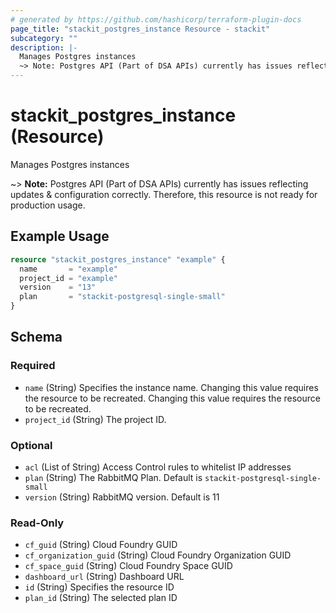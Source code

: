 ```yaml
---
# generated by https://github.com/hashicorp/terraform-plugin-docs
page_title: "stackit_postgres_instance Resource - stackit"
subcategory: ""
description: |-
  Manages Postgres instances
  ~> Note: Postgres API (Part of DSA APIs) currently has issues reflecting updates & configuration correctly. Therefore, this resource is not ready for production usage.
---
```


# stackit_postgres_instance (Resource)

Manages Postgres instances

~> **Note:** Postgres API (Part of DSA APIs) currently has issues reflecting updates & configuration correctly. Therefore, this resource is not ready for production usage.

## Example Usage

```terraform
resource "stackit_postgres_instance" "example" {
  name       = "example"
  project_id = "example"
  version    = "13"
  plan       = "stackit-postgresql-single-small"
}
```

<!-- schema generated by tfplugindocs -->
## Schema

### Required

- `name` (String) Specifies the instance name. Changing this value requires the resource to be recreated. Changing this value requires the resource to be recreated.
- `project_id` (String) The project ID.

### Optional

- `acl` (List of String) Access Control rules to whitelist IP addresses
- `plan` (String) The RabbitMQ Plan. Default is `stackit-postgresql-single-small`
- `version` (String) RabbitMQ version. Default is 11

### Read-Only

- `cf_guid` (String) Cloud Foundry GUID
- `cf_organization_guid` (String) Cloud Foundry Organization GUID
- `cf_space_guid` (String) Cloud Foundry Space GUID
- `dashboard_url` (String) Dashboard URL
- `id` (String) Specifies the resource ID
- `plan_id` (String) The selected plan ID



